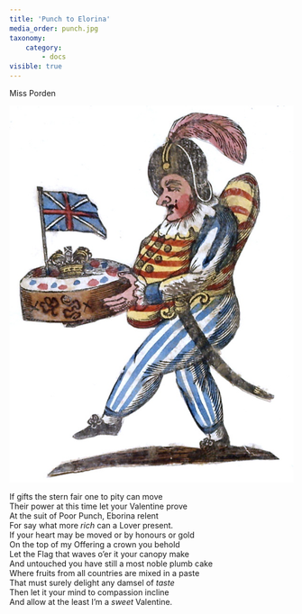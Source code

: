 ```yaml
---
title: 'Punch to Elorina'
media_order: punch.jpg
taxonomy:
    category:
        - docs
visible: true
---
```


<div class="author">Miss Porden</div>

![Punch](punch.jpg?resize=400)

If gifts the stern fair one to pity can move  
Their power at this time let your Valentine prove  
At the suit of Poor Punch, Eborina relent  
For say what more *rich* can a Lover present.  
If your heart may be moved or by honours or gold  
On the top of my Offering a crown you behold  
Let the Flag that waves o’er it your canopy make  
And untouched you have still a most noble plumb cake  
Where fruits from all countries are mixed in a paste  
That must surely delight any damsel of *taste*  
Then let it your mind to compassion incline  
And allow at the least I’m a *sweet* Valentine.